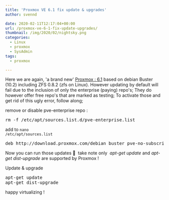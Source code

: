```yaml
---
title: 'Proxmox VE 6.1 fix update & upgrades'
author: svennd

date: 2020-02-11T12:17:04+00:00
url: /proxmox-ve-6-1-fix-update-upgrades/
thumbnail: /img/2020/02/nightsky.png
categories:
  - Linux
  - proxmox
  - SysAdmin
tags:
  - proxmox

---
```

Here we are again, 'a brand new' [Proxmox : 6.1][1] based on debian Buster (10.2) including ZFS 0.8.2 (zfs on Linux). However updating by default will fail due to the inclusion of only the enterprise (paying) repo's; They do however offer free repo's that are marked as testing; To activate those and get rid of this ugly error, follow along;

remove or disable pve-enterprise repo :

<pre>rm -f /etc/apt/sources.list.d/pve-enterprise.list</pre>

add to <code class="EnlighterJSRAW" data-enlighter-language="null">nano /etc/apt/sources.list</code>

<pre>deb http://download.proxmox.com/debian buster pve-no-subscription</pre>

Now you can run those updates 🙂  take note only _<span class="enlighterEnlighterJS EnlighterJS"><span class=""> apt-get update</span></span>_ and _<span class="enlighterEnlighterJS EnlighterJS"><span class="">apt-get dist-upgrade</span></span>_ are supported by Proxmox !

Update & upgrade

<pre>apt-get update
apt-get dist-upgrade</pre>

happy virtualizing !

 [1]: https://www.proxmox.com/en/news/press-releases/proxmox-ve-6-1